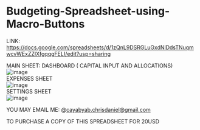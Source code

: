 # Budgeting-Spreadsheet-using-Macro-Buttons
LINK: 
https://docs.google.com/spreadsheets/d/1zQnL9DSRGLuGxdNlDdsTNuqmwcvWExZZlXfgqqgFELI/edit?usp=sharing

MAIN SHEET: DASHBOARD ( CAPITAL INPUT AND ALLOCATIONS)<BR>
![image](https://github.com/user-attachments/assets/90a21db1-83c4-457b-8487-f7165450d527)<BR>
EXPENSES SHEET<BR>
![image](https://github.com/user-attachments/assets/20e12aef-4af6-409a-850f-6091497cf871)<BR>
SETTINGS SHEET<BR>
![image](https://github.com/user-attachments/assets/966e8ab3-4808-4469-b18b-f006bafa3780)<BR>


YOU MAY EMAIL ME:
 @cayabyab.chrisdaniel@gmail.com 

TO PURCHASE A COPY OF THIS SPREADSHEET FOR 20USD
